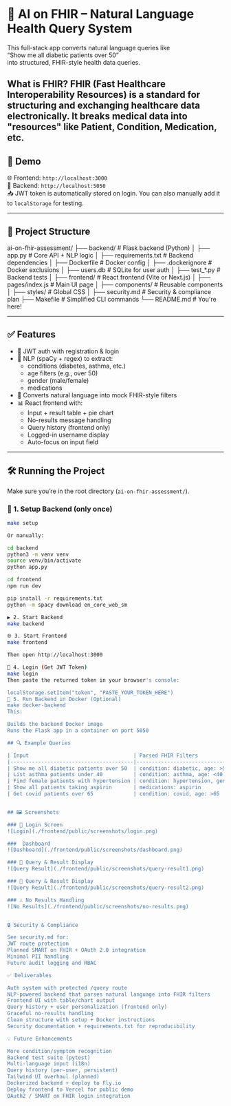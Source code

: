 # 🧠 AI on FHIR – Natural Language Health Query System

This full-stack app converts natural language queries like  
“Show me all diabetic patients over 50”  
into structured, FHIR-style health data queries.

What is FHIR?
FHIR (Fast Healthcare Interoperability Resources) is a standard for structuring and exchanging healthcare data electronically. It breaks medical data into "resources" like Patient, Condition, Medication, etc.
---

## 🚀 Demo

🌐 Frontend: `http://localhost:3000`  
🔐 Backend: `http://localhost:5050`  
📥 JWT token is automatically stored on login. You can also manually add it to `localStorage` for testing.

---

## 📂 Project Structure

ai-on-fhir-assessment/
├── backend/               # Flask backend (Python)
│   ├── app.py             # Core API + NLP logic
│   ├── requirements.txt   # Backend dependencies
│   ├── Dockerfile         # Docker config
│   ├── .dockerignore      # Docker exclusions
│   ├── users.db           # SQLite for user auth
│   ├── test_*.py          # Backend tests
│
├── frontend/              # React frontend (Vite or Next.js)
│   ├── pages/index.js     # Main UI page
│   ├── components/        # Reusable components
│   ├── styles/            # Global CSS
│
├── security.md            # Security & compliance plan
├── Makefile               # Simplified CLI commands
└── README.md              # You're here!

---

## ✅ Features

- 🔐 JWT auth with registration & login  
- 🧠 NLP (spaCy + regex) to extract:
  - conditions (diabetes, asthma, etc.)
  - age filters (e.g., over 50)
  - gender (male/female)
  - medications  
- 🔄 Converts natural language into mock FHIR-style filters  
- 📊 React frontend with:
  - Input + result table + pie chart
  - No-results message handling
  - Query history (frontend only)
  - Logged-in username display
  - Auto-focus on input field  

---

## 🛠️ Running the Project

Make sure you’re in the root directory (`ai-on-fhir-assessment/`).

### 🔧 1. Setup Backend (only once)

```bash
make setup

Or manually:

cd backend
python3 -m venv venv
source venv/bin/activate
python app.py

cd frontend
npm run dev

pip install -r requirements.txt
python -m spacy download en_core_web_sm

▶️ 2. Start Backend
make backend

🌐 3. Start Frontend
make frontend

Then open http://localhost:3000

🔐 4. Login (Get JWT Token)
make login
Then paste the returned token in your browser's console:

localStorage.setItem("token", "PASTE_YOUR_TOKEN_HERE")
🐳 5. Run Backend in Docker (Optional)
make docker-backend
This:

Builds the backend Docker image
Runs the Flask app in a container on port 5050

## 🔍 Example Queries

| Input                                  | Parsed FHIR Filters                     |
|----------------------------------------|------------------------------------------|
| Show me all diabetic patients over 50  | condition: diabetic, age: >50            |
| List asthma patients under 40          | condition: asthma, age: <40              |
| Find female patients with hypertension | condition: hypertension, gender: female  |
| Show all patients taking aspirin       | medications: aspirin                     |
| Get covid patients over 65             | condition: covid, age: >65               |


## 🖼️ Screenshots

### 🔐 Login Screen
![Login](./frontend/public/screenshots/login.png)

###  Dashboard
![Dashboard](./frontend/public/screenshots/dashboard.png)

### 💬 Query & Result Display
![Query Result](./frontend/public/screenshots/query-result1.png)

### 💬 Query & Result Display
![Query Result](./frontend/public/screenshots/query-result2.png)

### ⚠️ No Results Handling
![No Results](./frontend/public/screenshots/no-results.png)


🔒 Security & Compliance

See security.md for:
JWT route protection
Planned SMART on FHIR + OAuth 2.0 integration
Minimal PII handling
Future audit logging and RBAC

✅ Deliverables

Auth system with protected /query route
NLP-powered backend that parses natural language into FHIR filters
Frontend UI with table/chart output
Query history + user personalization (frontend only)
Graceful no-results handling
Clean structure with setup + Docker instructions
Security documentation + requirements.txt for reproducibility

💡 Future Enhancements

More condition/symptom recognition
Backend test suite (pytest)
Multi-language input (i18n)
Query history (per-user, persistent)
Tailwind UI overhaul (planned)
Dockerized backend + deploy to Fly.io
Deploy frontend to Vercel for public demo
OAuth2 / SMART on FHIR login integration
